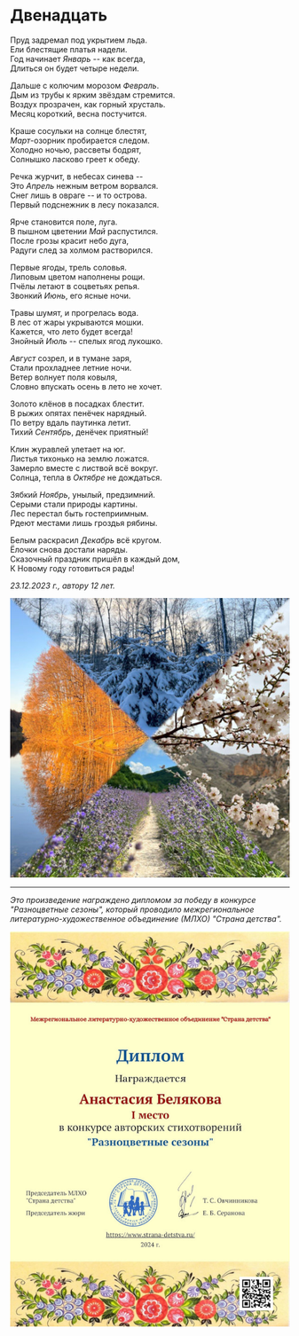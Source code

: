 # Двенадцать

Пруд задремал под укрытием льда.  
Ели блестящие платья надели.  
Год начинает *Январь* -- как всегда,  
Длиться он будет четыре недели.

Дальше с колючим морозом *Февраль*.  
Дым из трубы к ярким звёздам стремится.  
Воздух прозрачен, как горный хрусталь.  
Месяц короткий, весна постучится.

Краше сосульки на солнце блестят,  
*Март*-озорник пробирается следом.  
Холодно ночью, рассветы бодрят,  
Солнышко ласково греет к обеду.

Речка журчит, в небесах синева --  
Это *Апрель* нежным ветром ворвался.  
Снег лишь в овраге -- и то острова.  
Первый подснежник в лесу показался.

Ярче становится поле, луга.  
В пышном цветении *Май* распустился.  
После грозы красит небо дуга,  
Радуги след за холмом растворился.

Первые ягоды, трель соловья.  
Липовым цветом наполнены рощи.  
Пчёлы летают в соцветьях репья.  
Звонкий *Июнь*, его ясные ночи.

Травы шумят, и прогрелась вода.  
В лес от жары укрываются мошки.  
Кажется, что лето будет всегда!  
Знойный *Июль* -- спелых ягод лукошко.

*Август* созрел, и в тумане заря,  
Стали прохладнее летние ночи.  
Ветер волнует поля ковыля,  
Словно впускать осень в лето не хочет.

Золото клёнов в посадках блестит.  
В рыжих опятах пенёчек нарядный.  
По ветру вдаль паутинка летит.  
Тихий *Сентябрь*, денёчек приятный!

Клин журавлей улетает на юг.  
Листья тихонько на землю ложатся.  
Замерло вместе с листвой всё вокруг.  
Солнца, тепла в *Октябре* не дождаться.

Зябкий *Ноябрь*, унылый, предзимний.  
Серыми стали природы картины.  
Лес перестал быть гостеприимным.  
Рдеют местами лишь гроздья рябины.

Белым раскрасил *Декабрь* всё кругом.  
Ёлочки снова достали наряды.  
Сказочный праздник пришёл в каждый дом,  
К Новому году готовиться рады!

*23.12.2023 г., автору 12 лет.*

![Двенадцать](../images/twelve.jpg)

***

*Это произведение награждено дипломом за победу в конкурсе "Разноцветные сезоны", который проводило межрегиональное литературно-художественное объединение (МЛХО) "Страна детства".*

![Диплом "Разноцветные сезоны"](../images/achievements/diplom-seasons.jpg)
